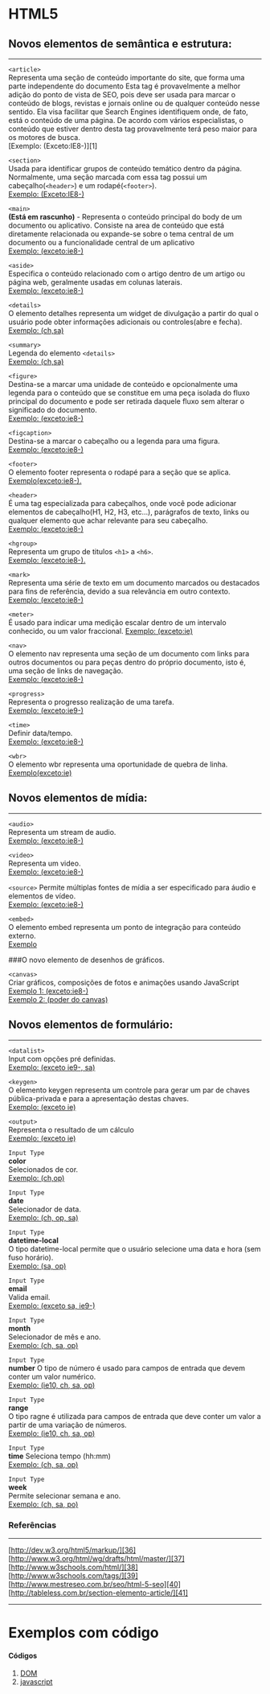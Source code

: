 # HTML5
## Novos elementos de semântica e estrutura:
***
  
`<article>`   
Representa uma seção de conteúdo importante do site, que forma uma parte independente do documento Esta tag é provavelmente a melhor adição do ponto de vista de SEO, pois deve ser usada para marcar o conteúdo de blogs, revistas e jornais online ou de qualquer conteúdo nesse sentido. Ela visa facilitar que Search Engines identifiquem onde, de fato, está o conteúdo de uma página. De acordo com vários especialistas, o conteúdo que estiver dentro desta tag provavelmente terá peso maior para os motores de busca.  
[Exemplo: (Exceto:IE8-)][1]  
  
`<section>`   
Usada para identificar grupos de conteúdo temático dentro da página. Normalmente, uma seção marcada com essa tag possui um cabeçalho(`<header>`) e um rodapé(`<footer>`).  
[Exemplo: (Exceto:IE8-)][2]

`<main>`  
**(Está em rascunho)** - Representa o conteúdo principal do body de um documento ou aplicativo. Consiste na area de conteúdo que está diretamente relacionada ou expande-se sobre o tema central de um documento ou a funcionalidade central de um aplicativo  
[Exemplo: (exceto:ie8-)][3]

`<aside>`   
Especifica o conteúdo relacionado com o artigo dentro de um artigo ou página web, geralmente usadas em colunas laterais.   
[Exemplo: (exceto:ie8-)][4]  
  
`<details>`   
O elemento detalhes representa um widget de divulgação a partir do qual o usuário pode obter informações adicionais ou controles(abre e fecha).   
[Exemplo: (ch,sa)][5]

`<summary>`   
Legenda do elemento `<details>`  
[Exemplo: (ch,sa)][6]

`<figure>`   
Destina-se a marcar uma unidade de conteúdo e opcionalmente uma legenda para o conteúdo que se constitue em uma peça isolada do fluxo principal do documento e pode ser retirada daquele fluxo sem alterar o significado do documento.   
[Exemplo: (exceto:ie8-)][7]
  
`<figcaption>`   
Destina-se a marcar o cabeçalho ou a legenda para uma figura.  
[Exemplo: (exceto:ie8-)][8]  
  
`<footer>`   
O elemento footer representa o rodapé para a seção que se aplica.
[Exemplo(exceto:ie8-).][9]

`<header>`   
É uma tag especializada para cabeçalhos, onde você pode adicionar elementos de cabeçalho(H1, H2, H3, etc…), parágrafos de texto, links ou qualquer elemento que achar relevante para seu cabeçalho.  
[Exemplo: (exceto:ie8-)][10]

`<hgroup>`   
Representa um grupo de titulos `<h1>` a `<h6>`.   
[Exemplo: (exceto:ie8-).][11]

`<mark>`   
Representa uma série de texto em um documento marcados ou destacados para fins de referência, devido a sua relevância em outro contexto.  
[Exemplo: (exceto:ie8-)][12]

`<meter>`   
É usado para indicar uma medição escalar dentro de um intervalo conhecido, ou um valor fraccional.
[Exemplo: (exceto:ie)][13]

`<nav>`   
O elemento nav representa uma seção de um documento com links para outros documentos ou para peças dentro do próprio documento, isto é, uma seção de links de navegação.   
[Exemplo: (exceto:ie8-)][14]

`<progress>`   
Representa o progresso realização de uma tarefa.   
[Exemplo: (exceto:ie9-)][15]

`<time>`   
Definir data/tempo.   
[Exemplo: (exceto:ie8-)][16]

`<wbr>`	  
O elemento wbr representa uma oportunidade de quebra de linha.  
[Exemplo(exceto:ie)][17]  
  
## Novos elementos de mídia:
***  
`<audio>`   
Representa um stream de audio.   
[Exemplo: (exceto:ie8-)][18]

`<video>`   
Representa um video.   
[Exemplo: (exceto:ie8-)][19]

`<source>`
Permite múltiplas fontes de mídia a ser especificado para áudio e elementos de vídeo.   
[Exemplo: (exceto:ie8-)][20]

`<embed>`  
O elemento embed representa um ponto de integração para conteúdo externo.  
[Exemplo][21]

###O novo elemento de desenhos de gráficos.

`<canvas>`  
Criar gráficos, composições de fotos e animações usando JavaScript  
[Exemplo 1: (exceto:ie8-)][22]  
[Exemplo 2: (poder do canvas)][23]  
  
## Novos elementos de formulário:
***  
  
`<datalist>`  
Input com opções pré definidas.  
[Exemplo: (exceto ie9-, sa)][24]

`<keygen>`   
O elemento keygen representa um controle para gerar um par de chaves pública-privada e para a apresentação destas chaves.   
[Exemplo: (exceto ie)][25]

`<output>`   
Representa o resultado de um cálculo   
[Exemplo: (exceto ie)][26]

`Input Type`  
**color**   
Selecionados de cor.   
[Exemplo: (ch,op)][27]

`Input Type`  
**date**  
Selecionador de data.   
[Exemplo: (ch, op, sa)][28]

`Input Type`  
**datetime-local**  
O tipo datetime-local permite que o usuário selecione uma data e hora (sem fuso horário).   
[Exemplo: (sa, op)][29]

`Input Type`  
**email**  
Valida email.  
[Exemplo: (exceto sa, ie9-)][30]

`Input Type`  
**month**  
Selecionador de mês e ano.   
[Exemplo: (ch, sa, op)][31]

`Input Type`  
**number**
O tipo de número é usado para campos de entrada que devem conter um valor numérico.   
[Exemplo: (ie10, ch, sa, op)][32]

`Input Type`  
**range**    
O tipo ragne é utilizada para campos de entrada que deve conter um valor a partir de uma variação de números.   
[Exemplo: (ie10, ch, sa, op)][33]

`Input Type`  
**time**
Seleciona tempo (hh:mm)  
[Exemplo: (ch, sa, op)][34]

`Input Type`  
**week**  
Permite selecionar semana e ano.  
[Exemplo: (ch, sa, po)][35]

### Referências
***

[http://dev.w3.org/html5/markup/][36]  
[http://www.w3.org/html/wg/drafts/html/master/][37]  
[http://www.w3schools.com/html/][38]  
[http://www.w3schools.com/tags/][39]  
[http://www.mestreseo.com.br/seo/html-5-seo][40]  
[http://tableless.com.br/section-elemento-article/][41]

***
# Exemplos com código

#### Códigos
1. [DOM][code-dir-dom]  
2. [javascript][code-dir-javascript]

[1 target = "_blank"]: http://www.w3.org/html/wg/drafts/html/master/sections.html#the-article-element
[2]: http://www.w3schools.com/tags/tryit.asp?filename=tryhtml5_section
[3]: http://www.w3.org/html/wg/drafts/html/master/grouping-content.html#the-main-element
[4]: http://www.w3schools.com/tags/tryit.asp?filename=tryhtml5_aside
[5]: http://jsbin.com/egefop/2#html,live
[6]: http://media02.hongkiat.com/html5-details-summary-tags/demo/index.html
[7]: http://www.w3schools.com/tags/tryit.asp?filename=tryhtml5_figure
[8]: http://www.w3schools.com/tags/tryit.asp?filename=tryhtml5_figcaption
[9]: http://www.w3schools.com/tags/tag_footer.asp
[10]: http://www.w3schools.com/tags/tag_header.asp
[11]: http://www.w3schools.com/tags/tag_hgroup.asp
[12]: http://www.w3schools.com/tags/tryit.asp?filename=tryhtml5_mark
[13]: http://www.quackit.com/html_5/tags/html_meter_tag.cfm
[14]: http://www.w3schools.com/tags/tag_nav.asp
[15]: http://www.w3schools.com/tags/tryit.asp?filename=tryhtml5_progress
[16]: http://www.w3schools.com/tags/tag_time.asp
[17]: http://www.w3schools.com/tags/tag_wbr.asp
[18]: http://www.w3schools.com/html/tryit.asp?filename=tryhtml5_audio_all
[19]: http://www.quackit.com/html_5/tags/html_video_tag.cfm
[20]: http://www.w3schools.com/tags/tag_source.asp
[21]: http://www.w3schools.com/tags/tryit.asp?filename=tryhtml5_embed
[22]: http://www.w3schools.com/tags/tryit.asp?filename=tryhtml5_canvas
[23]: http://helloracer.com/webgl/
[24]: http://www.w3schools.com/tags/tryit.asp?filename=tryhtml5_datalist
[25]: http://www.w3schools.com/tags/tryit.asp?filename=tryhtml5_keygen
[26]: http://www.w3schools.com/tags/tryit.asp?filename=tryhtml5_output
[27]: http://www.w3schools.com/html/tryit.asp?filename=tryhtml5_input_type_color
[28]: http://www.w3schools.com/html/tryit.asp?filename=tryhtml5_input_type_date
[29]: http://www.w3schools.com/html/tryit.asp?filename=tryhtml5_input_type_datetime-local
[30]: http://www.w3schools.com/html/tryit.asp?filename=tryhtml5_input_type_email
[31]: http://www.w3schools.com/html/tryit.asp?filename=tryhtml5_input_type_month
[32]: http://www.w3schools.com/html/tryit.asp?filename=tryhtml5_input_type_number
[33]: http://www.w3schools.com/html/tryit.asp?filename=tryhtml5_input_type_range
[34]: http://www.w3schools.com/html/tryit.asp?filename=tryhtml5_input_type_time
[35]: http://www.w3schools.com/html/tryit.asp?filename=tryhtml5_input_type_week
[36]: http://dev.w3.org/html5/markup/
[37]: http://www.w3.org/html/wg/drafts/html/master/
[38]: http://www.w3schools.com/html/
[39]: http://www.w3schools.com/tags/
[40]: http://www.mestreseo.com.br/seo/html-5-seo
[41]: http://tableless.com.br/section-elemento-article/
[code-dir-dom]: https://github.com/PlanBCom/front-end-estudos/tree/master/dom
[code-dir-javascript]: https://github.com/PlanBCom/front-end-estudos/tree/master/javascript
